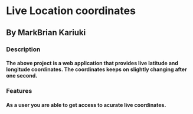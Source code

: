 # Live Location coordinates
## By MarkBrian Kariuki
### Description
#### The above project is a web application that provides live latitude and longitude coordinates. The coordinates keeps on slightly changing after one second.
### Features
#### As a user you are able to get access to acurate live coordinates.

